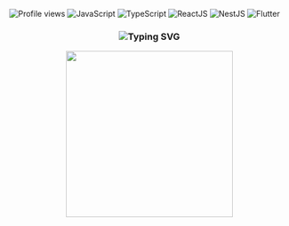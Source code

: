 ![Profile views](https://komarev.com/ghpvc/?username=rahmatadidi&label=Profile%20Views&color=0e75b6&style=flat)
![JavaScript](https://img.shields.io/badge/-JavaScript-F7DF1E?logo=javascript&logoColor=black&style=flat)
![TypeScript](https://img.shields.io/badge/-TypeScript-3178C6?logo=typescript&logoColor=white&style=flat)
![ReactJS](https://img.shields.io/badge/-ReactJS-82e0fe?logo=reactjs&logoColor=white&style=flat)
![NestJS](https://img.shields.io/badge/-NestJS-E0234E?logo=nestjs&logoColor=white&style=flat)
![Flutter](https://img.shields.io/badge/-Flutter-59C7F8?logo=flutter&logoColor=white&style=flat)

<h3 align="center">
  <img src="https://readme-typing-svg.herokuapp.com?font=Fira+Code&duration=2000&pause=500&color=F7DF1E&center=true&vCenter=true&width=435&lines=Hi+there!+👋;I'm+a+Fullstack+Developer;Welcome+to+my+profile!" alt="Typing SVG" />
</h3>

<p align="center">
 <img src="https://media.giphy.com/media/L8K62iTDkzGX6/giphy.gif" width="300" />




</p>
